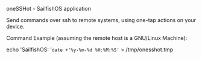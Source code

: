 oneSSHot - SailfishOS application

Send commands over ssh to remote systems, using one-tap actions on your device.

Command Example (assuming the remote host is a GNU/Linux Machine):

echo 'SailfishOS: '`date +'%y-%m-%d %H:%M:%S'` > /tmp/onesshot.tmp
